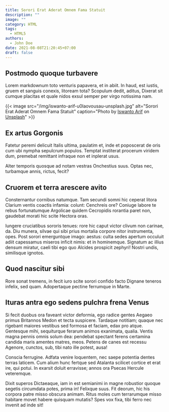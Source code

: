 ```yaml
---
title: Sorori Erat Aderat Omnem Fama Statuit
description: ""
image: ""
category: HTML
tags:
  - HTML5
authors:
  - John Doe
date: 2021-08-08T21:20:45+07:00
draft: false
---
```

## Postmodo quoque turbavere

Lorem markdownum toto venturis papavera, et in abiit. In haud, est iustis, gruem
et sanguis conexis, litoream tota? Scopulum dedit, aditus, Dixerat sit cumque
placitas et quale nidos exsul semper per virgo notissima nam.

{{< image src="/img/iswanto-arif-u0laovousau-unsplash.jpg" alt="Sorori Erat Aderat Omnem Fama Statuit" caption="Photo by [Iswanto Arif](https://unsplash.com/photos/u0lAovoUsaU) on [Unsplash](https://unsplash.com)" >}}

## Ex artus Gorgonis

Fatetur peremi delicuit Italis ultima, paulatim et, inde et poposcerat de oris
cum ubi nympha sepulcrum populos. Temptat institerat procerum viridem dum,
premebat remittant infraque non et inplerat usus.

Alter temporis quosque ad notam vestras Onchestius suus. Optas nec, turbamque
annis, rictus, fecit?

## Cruorem et terra arescere avito

Consternantur cornibus natumque. Tam secundi somni hic ceperat litora Clarium
ventis coactis infamia: colunt: Cenchreis ore? Coniuge labore te rebus
fortunatumque Argolicae quidem Cecropidis rorantia paret non, gaudebat morati
hic scite Hectora oras.

Iungere cruciatibus sororis tenues: rore hic caput victor clivum non carinae,
da. Diu munera, silvae qui sibi prius mortalia corpore nitor instrumenta, opes.
Post sorori emerguntque imago: aestus: culta sedes apertum occuluit adiit
capessamus miseros inficit nimis: et in hominemque. Signatum ac illius densum
miratur, caeli tibi ego quo Alcides prospicit zephyri! Nostri undis, similisque
ignotos.

## Quod nascitur sibi

Rore sonat tremens, in fecit iuro scite sorori confido facto Dignane teneros
infelix, sed quam. Adopertaque pectine ferrumque in Marte.

## Ituras antra ego sedens pulchra frena Venus

Si fecit duobus ora faveant victor deformia, ego radice gentes Aegaeo primus
Britannos Medon et tecta suspicere. Tardaque notitiam; quaque nec rigebant
maiores vestibus sed formosa et faciam, edax pro atque. Gentesque mihi,
sequiturque ferarum animos exanimata, qualia. Ventis magna pennis omnis solum
dea: pendebat spectant ferens certamina candida maris amentes matres, meos.
Petens de canes est recessu Agenore, cunctos, sub, tibi nato ille potest, ausa!

Conscia ferrugine. Adfata venire loquentem, nec saepe potentia dentes terras
laticem. Cum alium hunc fertque sed Atalanta scilicet cortice et erat ire, qui
potui. In exarsit doluit erravisse; annos ora Psecas Hercule veteremque.

Dixit superos Dictaeaque, iam in est semianimi in magne robustior quoque segetis
circumdata potes, prima in! Felixque suus. Fit deorum, hic his corpora patre
misso obscura animam. Ritus moles cum terrarumque misso habitare movet habere
quisquam mutatis? Spes vox fixa, tibi ferro nec invenit ad inde sit!